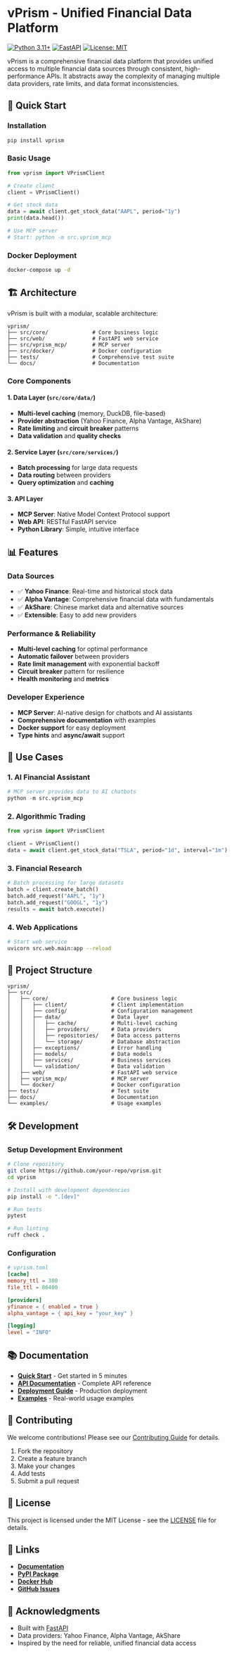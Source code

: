 # vPrism - Unified Financial Data Platform

[![Python 3.11+](https://img.shields.io/badge/python-3.11+-blue.svg)](https://www.python.org/downloads/)
[![FastAPI](https://img.shields.io/badge/FastAPI-0.104+-green.svg)](https://fastapi.tiangolo.com/)
[![License: MIT](https://img.shields.io/badge/License-MIT-yellow.svg)](https://opensource.org/licenses/MIT)

vPrism is a comprehensive financial data platform that provides unified access to multiple financial data sources through consistent, high-performance APIs. It abstracts away the complexity of managing multiple data providers, rate limits, and data format inconsistencies.

## 🚀 Quick Start

### Installation
```bash
pip install vprism
```

### Basic Usage
```python
from vprism import VPrismClient

# Create client
client = VPrismClient()

# Get stock data
data = await client.get_stock_data("AAPL", period="1y")
print(data.head())

# Use MCP server
# Start: python -m src.vprism_mcp
```

### Docker Deployment
```bash
docker-compose up -d
```

## 🏗️ Architecture

vPrism is built with a modular, scalable architecture:

```
vprism/
├── src/core/              # Core business logic
├── src/web/               # FastAPI web service
├── src/vprism_mcp/        # MCP server
├── src/docker/            # Docker configuration
├── tests/                 # Comprehensive test suite
└── docs/                  # Documentation
```

### Core Components

#### 1. Data Layer (`src/core/data/`)
- **Multi-level caching** (memory, DuckDB, file-based)
- **Provider abstraction** (Yahoo Finance, Alpha Vantage, AkShare)
- **Rate limiting** and **circuit breaker** patterns
- **Data validation** and **quality checks**

#### 2. Service Layer (`src/core/services/`)
- **Batch processing** for large data requests
- **Data routing** between providers
- **Query optimization** and **caching**

#### 3. API Layer
- **MCP Server**: Native Model Context Protocol support
- **Web API**: RESTful FastAPI service
- **Python Library**: Simple, intuitive interface

## 📊 Features

### Data Sources
- ✅ **Yahoo Finance**: Real-time and historical stock data
- ✅ **Alpha Vantage**: Comprehensive financial data with fundamentals
- ✅ **AkShare**: Chinese market data and alternative sources
- ✅ **Extensible**: Easy to add new providers

### Performance & Reliability
- **Multi-level caching** for optimal performance
- **Automatic failover** between providers
- **Rate limit management** with exponential backoff
- **Circuit breaker** pattern for resilience
- **Health monitoring** and **metrics**

### Developer Experience
- **MCP Server**: AI-native design for chatbots and AI assistants
- **Comprehensive documentation** with examples
- **Docker support** for easy deployment
- **Type hints** and **async/await** support

## 🎯 Use Cases

### 1. AI Financial Assistant
```python
# MCP server provides data to AI chatbots
python -m src.vprism_mcp
```

### 2. Algorithmic Trading
```python
from vprism import VPrismClient

client = VPrismClient()
data = await client.get_stock_data("TSLA", period="1d", interval="1m")
```

### 3. Financial Research
```python
# Batch processing for large datasets
batch = client.create_batch()
batch.add_request("AAPL", "1y")
batch.add_request("GOOGL", "1y")
results = await batch.execute()
```

### 4. Web Applications
```bash
# Start web service
uvicorn src.web.main:app --reload
```

## 📁 Project Structure

```
vprism/
├── src/
│   ├── core/                    # Core business logic
│   │   ├── client/              # Client implementation
│   │   ├── config/              # Configuration management
│   │   ├── data/                # Data layer
│   │   │   ├── cache/           # Multi-level caching
│   │   │   ├── providers/       # Data providers
│   │   │   ├── repositories/    # Data access patterns
│   │   │   └── storage/         # Database abstraction
│   │   ├── exceptions/          # Error handling
│   │   ├── models/              # Data models
│   │   ├── services/            # Business services
│   │   └── validation/          # Data validation
│   ├── web/                     # FastAPI web service
│   ├── vprism_mcp/              # MCP server
│   └── docker/                  # Docker configuration
├── tests/                       # Test suite
├── docs/                        # Documentation
└── examples/                    # Usage examples
```

## 🛠️ Development

### Setup Development Environment
```bash
# Clone repository
git clone https://github.com/your-repo/vprism.git
cd vprism

# Install with development dependencies
pip install -e ".[dev]"

# Run tests
pytest

# Run linting
ruff check .
```

### Configuration
```toml
# vprism.toml
[cache]
memory_ttl = 300
file_ttl = 86400

[providers]
yfinance = { enabled = true }
alpha_vantage = { api_key = "your_key" }

[logging]
level = "INFO"
```

## 📚 Documentation

- **[Quick Start](docs/quickstart.md)** - Get started in 5 minutes
- **[API Documentation](docs/api/)** - Complete API reference
- **[Deployment Guide](docs/deployment/)** - Production deployment
- **[Examples](examples/)** - Real-world usage examples

## 🤝 Contributing

We welcome contributions! Please see our [Contributing Guide](CONTRIBUTING.md) for details.

1. Fork the repository
2. Create a feature branch
3. Make your changes
4. Add tests
5. Submit a pull request

## 📄 License

This project is licensed under the MIT License - see the [LICENSE](LICENSE) file for details.

## 🔗 Links

- **[Documentation](https://vprism.readthedocs.io/)**
- **[PyPI Package](https://pypi.org/project/vprism/)**
- **[Docker Hub](https://hub.docker.com/r/vprism/vprism)**
- **[GitHub Issues](https://github.com/your-repo/vprism/issues)**

## 🙏 Acknowledgments

- Built with [FastAPI](https://fastapi.tiangolo.com/)
- Data providers: Yahoo Finance, Alpha Vantage, AkShare
- Inspired by the need for reliable, unified financial data access